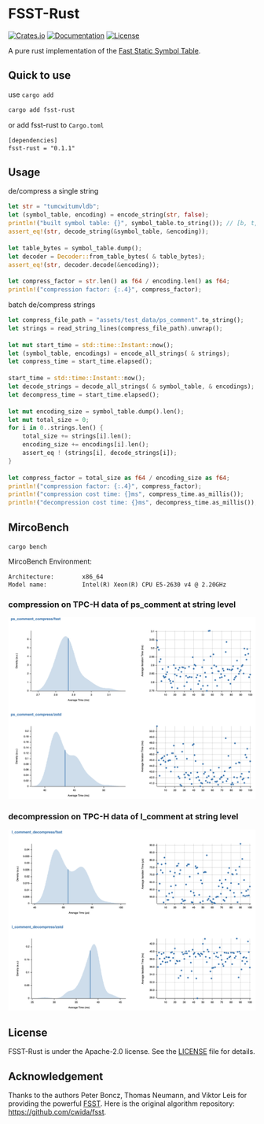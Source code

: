 # FSST-Rust

[![Crates.io](https://img.shields.io/crates/v/fsst-rust)](https://crates.io/crates/fsst-rust)
[![Documentation](https://docs.rs/fsst-rust/badge.svg)](https://docs.rs/fsst-rust)
[![License](https://img.shields.io/crates/l/fsst-rust)](#license)

A pure rust implementation of
the [Fast Static Symbol Table](https://github.com/cwida/fsst/raw/master/fsstcompression.pdf).

## Quick to use

use `cargo add`

```bash
cargo add fsst-rust
```

or add fsst-rust to `Cargo.toml`

```
[dependencies]
fsst-rust = "0.1.1"
```

## Usage

de/compress a single string

```rust
let str = "tumcwitumvldb";
let (symbol_table, encoding) = encode_string(str, false);
println!("built symbol table: {}", symbol_table.to_string()); // [b, t, w, tumc, witumvld]
assert_eq!(str, decode_string(&symbol_table, &encoding));

let table_bytes = symbol_table.dump();
let decoder = Decoder::from_table_bytes( & table_bytes);
assert_eq!(str, decoder.decode(&encoding));

let compress_factor = str.len() as f64 / encoding.len() as f64;
println!("compression factor: {:.4}", compress_factor);
```

batch de/compress strings

```rust
let compress_file_path = "assets/test_data/ps_comment".to_string();
let strings = read_string_lines(compress_file_path).unwrap();

let mut start_time = std::time::Instant::now();
let (symbol_table, encodings) = encode_all_strings( & strings);
let compress_time = start_time.elapsed();

start_time = std::time::Instant::now();
let decode_strings = decode_all_strings( & symbol_table, & encodings);
let decompress_time = start_time.elapsed();

let mut encoding_size = symbol_table.dump().len();
let mut total_size = 0;
for i in 0..strings.len() {
    total_size += strings[i].len();
    encoding_size += encodings[i].len();
    assert_eq ! (strings[i], decode_strings[i]);
}

let compress_factor = total_size as f64 / encoding_size as f64;
println!("compression factor: {:.4}", compress_factor);
println!("compression cost time: {}ms", compress_time.as_millis());
println!("decompression cost time: {}ms", decompress_time.as_millis());
```

## MircoBench

`cargo bench`

MircoBench Environment:

```
Architecture:        x86_64
Model name:          Intel(R) Xeon(R) CPU E5-2630 v4 @ 2.20GHz
```

### compression on TPC-H data of ps_comment at string level

![](./assets/mircobench_compress.png)

### decompression on TPC-H data of l_comment at string level

![](./assets/mircobench_decompress.png)

## License

FSST-Rust is under the Apache-2.0 license. See the [LICENSE](./LICENSE) file for details.

## Acknowledgement

Thanks to the authors Peter Boncz, Thomas Neumann, and Viktor Leis
for providing the powerful [FSST](https://github.com/cwida/fsst/raw/master/fsstcompression.pdf). Here is the original
algorithm repository: https://github.com/cwida/fsst.